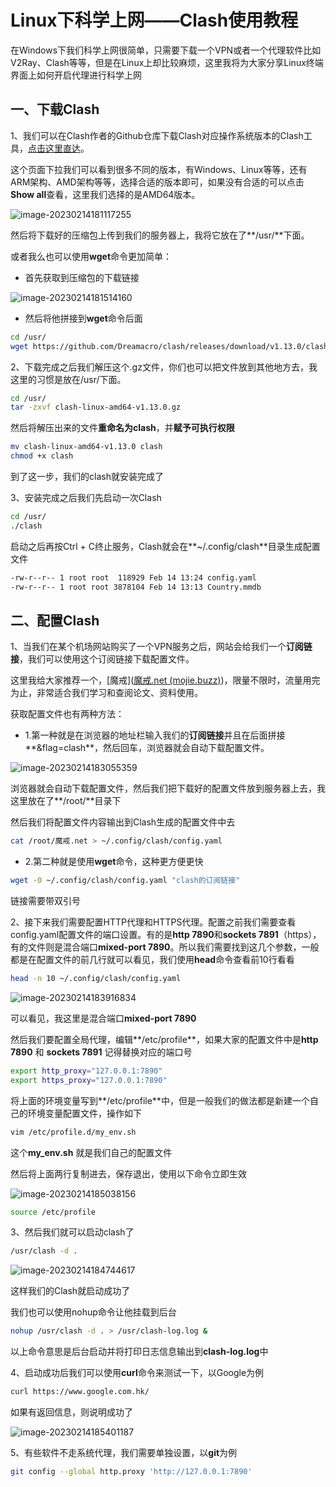 # Linux下科学上网——Clash使用教程

​	在Windows下我们科学上网很简单，只需要下载一个VPN或者一个代理软件比如V2Ray、Clash等等，但是在Linux上却比较麻烦，这里我将为大家分享Linux终端界面上如何开启代理进行科学上网

## 一、下载Clash

1、我们可以在Clash作者的Github仓库下载Clash对应操作系统版本的Clash工具，[点击这里直达](https://mojie.buzz/#/register?code=DgQ9NRkT)。

这个页面下拉我们可以看到很多不同的版本，有Windows、Linux等等，还有ARM架构、AMD架构等等，选择合适的版本即可，如果没有合适的可以点击**Show all**查看，这里我们选择的是AMD64版本。

![image-20230214181117255](https://my-markdown-image-host.oss-cn-shanghai.aliyuncs.com/image-20230214181117255.png)

然后将下载好的压缩包上传到我们的服务器上，我将它放在了**/usr/**下面。

或者我么也可以使用**wget**命令更加简单：

- 首先获取到压缩包的下载链接

![image-20230214181514160](https://my-markdown-image-host.oss-cn-shanghai.aliyuncs.com/image-20230214181514160.png)

- 然后将他拼接到**wget**命令后面

```bash
cd /usr/
wget https://github.com/Dreamacro/clash/releases/download/v1.13.0/clash-linux-amd64-v1.13.0.gz
```

2、下载完成之后我们解压这个.gz文件，你们也可以把文件放到其他地方去，我这里的习惯是放在/usr/下面。

```bash
cd /usr/
tar -zxvf clash-linux-amd64-v1.13.0.gz
```

然后将解压出来的文件**重命名为clash**，并**赋予可执行权限**

```bash
mv clash-linux-amd64-v1.13.0 clash
chmod +x clash
```

到了这一步，我们的clash就安装完成了

3、安装完成之后我们先启动一次Clash

```bash
cd /usr/
./clash
```

启动之后再按Ctrl + C终止服务，Clash就会在**~/.config/clash**目录生成配置文件

```bash
-rw-r--r-- 1 root root  118929 Feb 14 13:24 config.yaml
-rw-r--r-- 1 root root 3878104 Feb 14 13:13 Country.mmdb
```



## 二、配置Clash

1、当我们在某个机场网站购买了一个VPN服务之后，网站会给我们一个**订阅链接**，我们可以使用这个订阅链接下载配置文件。

这里我给大家推荐一个，[魔戒]([魔戒.net (mojie.buzz)](https://mojie.buzz/#/register?code=DgQ9NRkT))，限量不限时，流量用完为止，非常适合我们学习和查阅论文、资料使用。

获取配置文件也有两种方法：

- 1.第一种就是在浏览器的地址栏输入我们的**订阅链接**并且在后面拼接**&flag=clash**，然后回车，浏览器就会自动下载配置文件。

![image-20230214183055359](https://my-markdown-image-host.oss-cn-shanghai.aliyuncs.com/image-20230214183055359.png)

浏览器就会自动下载配置文件，然后我们把下载好的配置文件放到服务器上去，我这里放在了**/root/**目录下

然后我们将配置文件内容输出到Clash生成的配置文件中去

```bash
cat /root/魔戒.net > ~/.config/clash/config.yaml
```

- 2.第二种就是使用**wget**命令，这种更方便更快

```bash
wget -0 ~/.config/clash/config.yaml "clash的订阅链接"
```

链接需要带双引号

2、接下来我们需要配置HTTP代理和HTTPS代理。配置之前我们需要查看config.yaml配置文件的端口设置。有的是**http 7890**和**sockets 7891**（https），有的文件则是混合端口**mixed-port 7890**。所以我们需要找到这几个参数，一般都是在配置文件的前几行就可以看见，我们使用**head**命令查看前10行看看

```bash
head -n 10 ~/.config/clash/config.yaml
```

![image-20230214183916834](https://my-markdown-image-host.oss-cn-shanghai.aliyuncs.com/image-20230214183916834.png)

可以看见，我这里是混合端口**mixed-port 7890**

然后我们要配置全局代理，编辑**/etc/profile**，如果大家的配置文件中是**http 7890** 和 **sockets 7891** 记得替换对应的端口号

```bash
export http_proxy="127.0.0.1:7890"
export https_proxy="127.0.0.1:7890"
```

将上面的环境变量写到**/etc/profile**中，但是一般我们的做法都是新建一个自己的环境变量配置文件，操作如下

```bash	
vim /etc/profile.d/my_env.sh
```

这个**my_env.sh** 就是我们自己的配置文件

然后将上面两行复制进去，保存退出，使用以下命令立即生效

![image-20230214185038156](https://my-markdown-image-host.oss-cn-shanghai.aliyuncs.com/image-20230214185038156.png)

```bash
source /etc/profile
```

3、然后我们就可以启动clash了

```bash	
/usr/clash -d .
```

![image-20230214184744617](https://my-markdown-image-host.oss-cn-shanghai.aliyuncs.com/image-20230214184744617.png)

这样我们的Clash就启动成功了

我们也可以使用nohup命令让他挂载到后台

```bash
nohup /usr/clash -d . > /usr/clash-log.log &
```

以上命令意思是后台启动并将打印日志信息输出到**clash-log.log**中

4、启动成功后我们可以使用**curl**命令来测试一下，以Google为例

```bash
curl https://www.google.com.hk/
```

如果有返回信息，则说明成功了

![image-20230214185401187](https://my-markdown-image-host.oss-cn-shanghai.aliyuncs.com/image-20230214185401187.png)

5、有些软件不走系统代理，我们需要单独设置，以**git**为例

```bash
git config --global http.proxy 'http://127.0.0.1:7890'
```

